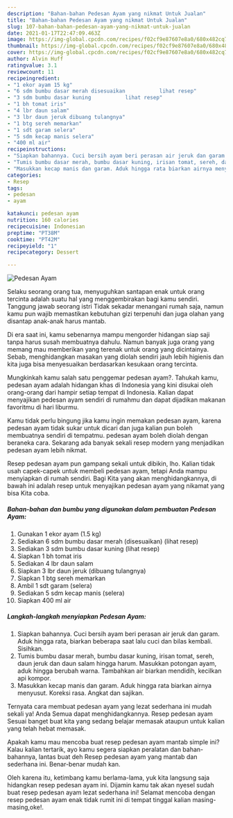 ```yaml
---
description: "Bahan-bahan Pedesan Ayam yang nikmat Untuk Jualan"
title: "Bahan-bahan Pedesan Ayam yang nikmat Untuk Jualan"
slug: 107-bahan-bahan-pedesan-ayam-yang-nikmat-untuk-jualan
date: 2021-01-17T22:47:09.463Z
image: https://img-global.cpcdn.com/recipes/f02cf9e87607e8a0/680x482cq70/pedesan-ayam-foto-resep-utama.jpg
thumbnail: https://img-global.cpcdn.com/recipes/f02cf9e87607e8a0/680x482cq70/pedesan-ayam-foto-resep-utama.jpg
cover: https://img-global.cpcdn.com/recipes/f02cf9e87607e8a0/680x482cq70/pedesan-ayam-foto-resep-utama.jpg
author: Alvin Huff
ratingvalue: 3.1
reviewcount: 11
recipeingredient:
- "1 ekor ayam 15 kg"
- "6 sdm bumbu dasar merah disesuaikan           lihat resep"
- "3 sdm bumbu dasar kuning           lihat resep"
- "1 bh tomat iris"
- "4 lbr daun salam"
- "3 lbr daun jeruk dibuang tulangnya"
- "1 btg sereh memarkan"
- "1 sdt garam selera"
- "5 sdm kecap manis selera"
- "400 ml air"
recipeinstructions:
- "Siapkan bahannya. Cuci bersih ayam beri perasan air jeruk dan garam. Aduk hingga rata, biarkan beberapa saat lalu cuci dan bilas kembali. Sisihkan."
- "Tumis bumbu dasar merah, bumbu dasar kuning, irisan tomat, sereh, daun jeruk dan daun salam hingga harum. Masukkan potongan ayam, aduk hingga berubah warna. Tambahkan air biarkan mendidih, kecilkan api kompor."
- "Masukkan kecap manis dan garam. Aduk hingga rata biarkan airnya menyusut. Koreksi rasa. Angkat dan sajikan."
categories:
- Resep
tags:
- pedesan
- ayam

katakunci: pedesan ayam 
nutrition: 160 calories
recipecuisine: Indonesian
preptime: "PT38M"
cooktime: "PT42M"
recipeyield: "1"
recipecategory: Dessert

---
```



![Pedesan Ayam](https://img-global.cpcdn.com/recipes/f02cf9e87607e8a0/680x482cq70/pedesan-ayam-foto-resep-utama.jpg)

Selaku seorang orang tua, menyuguhkan santapan enak untuk orang tercinta adalah suatu hal yang menggembirakan bagi kamu sendiri. Tanggung jawab seorang istri Tidak sekadar menangani rumah saja, namun kamu pun wajib memastikan kebutuhan gizi terpenuhi dan juga olahan yang disantap anak-anak harus mantab.

Di era  saat ini, kamu sebenarnya mampu mengorder hidangan siap saji tanpa harus susah membuatnya dahulu. Namun banyak juga orang yang memang mau memberikan yang terenak untuk orang yang dicintainya. Sebab, menghidangkan masakan yang diolah sendiri jauh lebih higienis dan kita juga bisa menyesuaikan berdasarkan kesukaan orang tercinta. 



Mungkinkah kamu salah satu penggemar pedesan ayam?. Tahukah kamu, pedesan ayam adalah hidangan khas di Indonesia yang kini disukai oleh orang-orang dari hampir setiap tempat di Indonesia. Kalian dapat menyajikan pedesan ayam sendiri di rumahmu dan dapat dijadikan makanan favoritmu di hari liburmu.

Kamu tidak perlu bingung jika kamu ingin memakan pedesan ayam, karena pedesan ayam tidak sukar untuk dicari dan juga kalian pun boleh membuatnya sendiri di tempatmu. pedesan ayam boleh diolah dengan beraneka cara. Sekarang ada banyak sekali resep modern yang menjadikan pedesan ayam lebih nikmat.

Resep pedesan ayam pun gampang sekali untuk dibikin, lho. Kalian tidak usah capek-capek untuk membeli pedesan ayam, tetapi Anda mampu menyiapkan di rumah sendiri. Bagi Kita yang akan menghidangkannya, di bawah ini adalah resep untuk menyajikan pedesan ayam yang nikamat yang bisa Kita coba.

<!--inarticleads1-->

##### Bahan-bahan dan bumbu yang digunakan dalam pembuatan Pedesan Ayam:

1. Gunakan 1 ekor ayam (1.5 kg)
1. Sediakan 6 sdm bumbu dasar merah (disesuaikan)           (lihat resep)
1. Sediakan 3 sdm bumbu dasar kuning           (lihat resep)
1. Siapkan 1 bh tomat iris
1. Sediakan 4 lbr daun salam
1. Siapkan 3 lbr daun jeruk (dibuang tulangnya)
1. Siapkan 1 btg sereh memarkan
1. Ambil 1 sdt garam (selera)
1. Sediakan 5 sdm kecap manis (selera)
1. Siapkan 400 ml air




<!--inarticleads2-->

##### Langkah-langkah menyiapkan Pedesan Ayam:

1. Siapkan bahannya. Cuci bersih ayam beri perasan air jeruk dan garam. Aduk hingga rata, biarkan beberapa saat lalu cuci dan bilas kembali. Sisihkan.
1. Tumis bumbu dasar merah, bumbu dasar kuning, irisan tomat, sereh, daun jeruk dan daun salam hingga harum. Masukkan potongan ayam, aduk hingga berubah warna. Tambahkan air biarkan mendidih, kecilkan api kompor.
1. Masukkan kecap manis dan garam. Aduk hingga rata biarkan airnya menyusut. Koreksi rasa. Angkat dan sajikan.




Ternyata cara membuat pedesan ayam yang lezat sederhana ini mudah sekali ya! Anda Semua dapat menghidangkannya. Resep pedesan ayam Sesuai banget buat kita yang sedang belajar memasak ataupun untuk kalian yang telah hebat memasak.

Apakah kamu mau mencoba buat resep pedesan ayam mantab simple ini? Kalau kalian tertarik, ayo kamu segera siapkan peralatan dan bahan-bahannya, lantas buat deh Resep pedesan ayam yang mantab dan sederhana ini. Benar-benar mudah kan. 

Oleh karena itu, ketimbang kamu berlama-lama, yuk kita langsung saja hidangkan resep pedesan ayam ini. Dijamin kamu tak akan nyesel sudah buat resep pedesan ayam lezat sederhana ini! Selamat mencoba dengan resep pedesan ayam enak tidak rumit ini di tempat tinggal kalian masing-masing,oke!.

